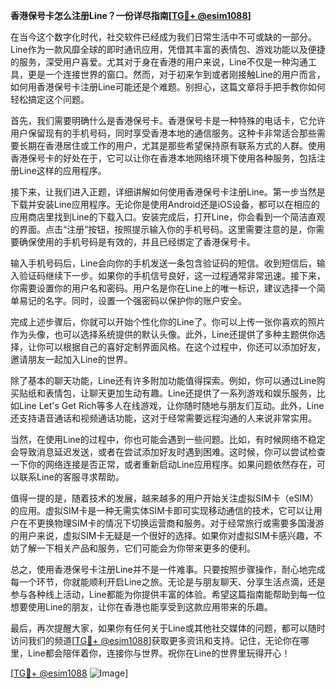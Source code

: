 **香港保号卡怎么注册Line？一份详尽指南[[TG💪+ @esim1088](https://t.me/s/esim1088)]**

在当今这个数字化时代，社交软件已经成为我们日常生活中不可或缺的一部分。Line作为一款风靡全球的即时通讯应用，凭借其丰富的表情包、游戏功能以及便捷的服务，深受用户喜爱。尤其对于身在香港的用户来说，Line不仅是一种沟通工具，更是一个连接世界的窗口。然而，对于初来乍到或者刚接触Line的用户而言，如何用香港保号卡注册Line可能还是个难题。别担心，这篇文章将手把手教你如何轻松搞定这个问题。

首先，我们需要明确什么是香港保号卡。香港保号卡是一种特殊的电话卡，它允许用户保留现有的手机号码，同时享受香港本地的通信服务。这种卡非常适合那些需要长期在香港居住或工作的用户，尤其是那些希望保持原有联系方式的人群。使用香港保号卡的好处在于，它可以让你在香港本地网络环境下使用各种服务，包括注册Line这样的应用程序。

接下来，让我们进入正题，详细讲解如何使用香港保号卡注册Line。第一步当然是下载并安装Line应用程序。无论你是使用Android还是iOS设备，都可以在相应的应用商店里找到Line的下载入口。安装完成后，打开Line，你会看到一个简洁直观的界面。点击“注册”按钮，按照提示输入你的手机号码。这里需要注意的是，你需要确保使用的手机号码是有效的，并且已经绑定了香港保号卡。

输入手机号码后，Line会向你的手机发送一条包含验证码的短信。收到短信后，输入验证码继续下一步。如果你的手机信号良好，这一过程通常非常迅速。接下来，你需要设置你的用户名和密码。用户名是你在Line上的唯一标识，建议选择一个简单易记的名字。同时，设置一个强密码以保护你的账户安全。

完成上述步骤后，你就可以开始个性化你的Line了。你可以上传一张你喜欢的照片作为头像，也可以选择系统提供的默认头像。此外，Line还提供了多种主题供你选择，让你可以根据自己的喜好定制界面风格。在这个过程中，你还可以添加好友，邀请朋友一起加入Line的世界。

除了基本的聊天功能，Line还有许多附加功能值得探索。例如，你可以通过Line购买贴纸和表情包，让聊天更加生动有趣。Line还提供了一系列游戏和娱乐服务，比如Line Let's Get Rich等多人在线游戏，让你随时随地与朋友们互动。此外，Line还支持语音通话和视频通话功能，这对于经常需要远程沟通的人来说非常实用。

当然，在使用Line的过程中，你也可能会遇到一些问题。比如，有时候网络不稳定会导致消息延迟发送，或者在尝试添加好友时遇到困难。这时候，你可以尝试检查一下你的网络连接是否正常，或者重新启动Line应用程序。如果问题依然存在，可以联系Line的客服寻求帮助。

值得一提的是，随着技术的发展，越来越多的用户开始关注虚拟SIM卡（eSIM）的应用。虚拟SIM卡是一种无需实体SIM卡即可实现移动通信的技术，它可以让用户在不更换物理SIM卡的情况下切换运营商和服务。对于经常旅行或需要多国漫游的用户来说，虚拟SIM卡无疑是一个很好的选择。如果你对虚拟SIM卡感兴趣，不妨了解一下相关产品和服务，它们可能会为你带来更多的便利。

总之，使用香港保号卡注册Line并不是一件难事。只要按照步骤操作，耐心地完成每一个环节，你就能顺利开启Line之旅。无论是与朋友聊天、分享生活点滴，还是参与各种线上活动，Line都能为你提供丰富的体验。希望这篇指南能帮助到每一位想要使用Line的朋友，让你在香港也能享受到这款应用带来的乐趣。

最后，再次提醒大家，如果你有任何关于Line或其他社交媒体的问题，都可以随时访问我们的频道[[TG💪+ @esim1088](https://t.me/s/esim1088)]获取更多资讯和支持。记住，无论你在哪里，Line都会陪伴着你，连接你与世界。祝你在Line的世界里玩得开心！

[[TG💪+ @esim1088](https://t.me/s/esim1088) ![Image](https://i.postimg.cc/4NQfJmqS/Snipaste-2025-05-13-00-14-12.png)]